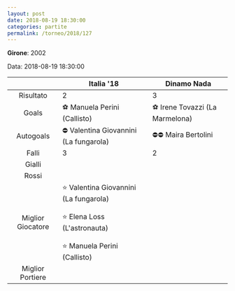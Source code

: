```yaml
---
layout: post
date: 2018-08-19 18:30:00
categories: partite
permalink: /torneo/2018/127
---
```

**Girone**: 2002

Data: 2018-08-19 18:30:00

| | Italia '18 | Dinamo Nada |
|:-----:|-----|-----|
Risultato|2|3
Goals|⚽ Manuela Perini (Callisto)|⚽ Irene Tovazzi (La Marmelona)<br/>
Autogoals|⛔ Valentina Giovannini (La fungarola)|⛔⛔ Maira Bertolini<br/>
Falli|3|2
Gialli||
Rossi||
Miglior Giocatore|⭐ Valentina Giovannini (La fungarola)<br/><br/>⭐ Elena Loss (L'astronauta)<br/><br/>⭐ Manuela Perini (Callisto)<br/>|
Miglior Portiere||